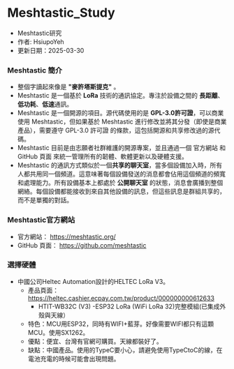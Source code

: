 # Meshtastic_Study
+ Meshtastic研究
+ 作者: HsiupoYeh
+ 更新日期：2025-03-30

### Meshtastic 簡介
+ 整個字讀起來像是 **"麥許塔斯提克"** 。
+ Meshtastic 是一個基於 **LoRa** 技術的通訊協定。專注於設備之間的 **長距離**、**低功耗**、**低速**通訊。
+ Meshtastic 是一個開源的項目。源代碼使用的是 **GPL-3.0許可證**，可以商業使用 Meshtastic，但如果基於 Meshtastic 進行修改並將其分發（即使是商業產品），需要遵守 GPL-3.0 許可證 的條款，這包括開源和共享修改過的源代碼。
+ Meshtastic 目前是由志願者社群維護的開源專案，並且通過一個 官方網站 和 GitHub 頁面 來統一管理所有的韌體、軟體更新以及硬體支援。
+ Meshtastic 的通訊方式類似於一個**共享的聊天室**，當多個設備加入時，所有人都共用同一個頻道。這意味著每個設備發送的消息都會佔用這個頻道的頻寬和處理能力。所有設備基本上都處於 **公開聊天室** 的狀態，消息會廣播到整個網絡。每個設備都能接收到來自其他設備的訊息，但這些訊息是群組共享的，而不是單獨的對話。

### Meshtastic官方網站
+ 官方網站： https://meshtastic.org/
+ GitHub 頁面： https://github.com/meshtastic

### 選擇硬體
+ 中國公司Heltec Automation設計的HELTEC LoRa V3。
  + 產品頁面：https://heltec.cashier.ecpay.com.tw/product/000000000612633
    + HTIT-WB32C (V3) -ESP32 LoRa (WiFi LoRa 32)完整模組(已集成外殼與天線）
  + 特色：MCU用ESP32，同時有WIFI+藍芽。好像需要WIFI都只有這顆MCU。使用SX1262。
  + 優點：便宜、台灣有官網可購買。天線都裝好了。
  + 缺點：中國產品。使用的TypeC要小心，請避免使用TypeCtoC的線，在電池充電的時候可能會出現問題。
